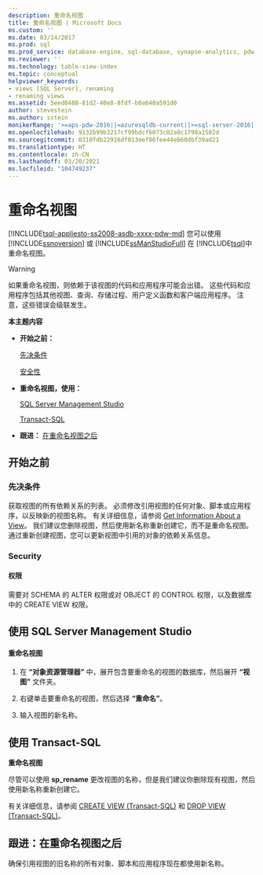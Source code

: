 ```yaml
---
description: 重命名视图
title: 重命名视图 | Microsoft Docs
ms.custom: ''
ms.date: 03/14/2017
ms.prod: sql
ms.prod_service: database-engine, sql-database, synapse-analytics, pdw
ms.reviewer: ''
ms.technology: table-view-index
ms.topic: conceptual
helpviewer_keywords:
- views [SQL Server], renaming
- renaming views
ms.assetid: 5eed0488-81d2-40e8-8fdf-b0a640a591d0
author: stevestein
ms.author: sstein
monikerRange: '>=aps-pdw-2016||=azuresqldb-current||>=sql-server-2016||>=sql-server-linux-2017||=azuresqldb-mi-current'
ms.openlocfilehash: 9132b99b3217cf99bdcf6073c02a0c1798a1502d
ms.sourcegitcommit: 0310fdb22916df013eef86fee44e660dbf39ad21
ms.translationtype: HT
ms.contentlocale: zh-CN
ms.lasthandoff: 03/20/2021
ms.locfileid: "104749237"
---
```

# <a name="rename-views"></a>重命名视图
[!INCLUDE[tsql-appliesto-ss2008-asdb-xxxx-pdw-md](../../includes/tsql-appliesto-ss2008-asdb-xxxx-pdw-md.md)]
  您可以使用 [!INCLUDE[ssnoversion](../../includes/ssnoversion-md.md)] 或 [!INCLUDE[ssManStudioFull](../../includes/ssmanstudiofull-md.md)] 在 [!INCLUDE[tsql](../../includes/tsql-md.md)]中重命名视图。  
  
> [!WARNING]  
>  如果重命名视图，则依赖于该视图的代码和应用程序可能会出错。 这些代码和应用程序包括其他视图、查询、存储过程、用户定义函数和客户端应用程序。 注意，这些错误会级联发生。  
  
 **本主题内容**  
  
-   **开始之前：**  
  
     [先决条件](#Prerequisites)  
  
     [安全性](#Security)  
  
-   **重命名视图，使用：**  
  
     [SQL Server Management Studio](#SSMSProcedure)  
  
     [Transact-SQL](#TsqlProcedure)  
  
-   **跟进：**  [在重命名视图之后](#FollowUp)  
  
##  <a name="before-you-begin"></a><a name="BeforeYouBegin"></a> 开始之前  
  
###  <a name="prerequisites"></a><a name="Prerequisites"></a>先决条件  
 获取视图的所有依赖关系的列表。 必须修改引用视图的任何对象、脚本或应用程序，以反映新的视图名称。 有关详细信息，请参阅 [Get Information About a View](../../relational-databases/views/get-information-about-a-view.md)。 我们建议您删除视图，然后使用新名称重新创建它，而不是重命名视图。 通过重新创建视图，您可以更新视图中引用的对象的依赖关系信息。  
  
###  <a name="security"></a><a name="Security"></a> Security  
  
####  <a name="permissions"></a><a name="Permissions"></a> 权限  
 需要对 SCHEMA 的 ALTER 权限或对 OBJECT 的 CONTROL 权限，以及数据库中的 CREATE VIEW 权限。  
  
##  <a name="using-sql-server-management-studio"></a><a name="SSMSProcedure"></a> 使用 SQL Server Management Studio  
  
#### <a name="to-rename-a-view"></a>重命名视图  
  
1.  在 **“对象资源管理器”** 中，展开包含要重命名的视图的数据库，然后展开 **“视图”** 文件夹。  
  
2.  右键单击要重命名的视图，然后选择 **“重命名”**。  
  
3.  输入视图的新名称。  

##  <a name="using-transact-sql"></a><a name="TsqlProcedure"></a> 使用 Transact-SQL  
 **重命名视图**  
  
 尽管可以使用 **sp_rename** 更改视图的名称，但是我们建议你删除现有视图，然后使用新名称重新创建它。  
  
 有关详细信息，请参阅 [CREATE VIEW (Transact-SQL)](../../t-sql/statements/create-view-transact-sql.md) 和 [DROP VIEW (Transact-SQL)](../../t-sql/statements/drop-view-transact-sql.md)。  
  
##  <a name="follow-up-after-renaming-a-view"></a><a name="FollowUp"></a> 跟进：在重命名视图之后  
 确保引用视图的旧名称的所有对象、脚本和应用程序现在都使用新名称。  
  
  
